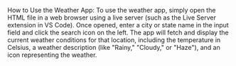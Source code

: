 How to Use the Weather App:
To use the weather app, simply open the HTML file in a web browser using a live server (such as the Live Server extension in VS Code).
Once opened, enter a city or state name in the input field and click the search icon on the left. 
The app will fetch and display the current weather conditions for that location, including the temperature in Celsius, a weather description (like "Rainy," "Cloudy," or "Haze"), and an icon representing the weather.

